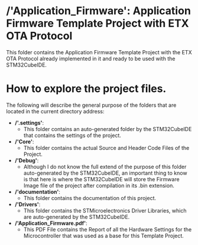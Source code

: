 # /'Application_Firmware': Application Firmware Template Project with ETX OTA Protocol

This folder contains the Application Firmware Template Project with the ETX OTA Protocol already implemented in it and
ready to be used with the STM32CubeIDE.

# How to explore the project files.
The following will describe the general purpose of the folders that are located in the current directory address:

- **/'.settings'**:
  - This folder contains an auto-generated folder by the STM32CubeIDE that contains the settings of the project.
- **/'Core'**:
  - This folder contains the actual Source and Header Code Files of the Project.
- **/'Debug'**:
  - Although I do not know the full extend of the purpose of this folder auto-generated by the STM32CubeIDE, an important thing to know is that here is where the STM32CubeIDE will store the Firmware Image file of the project after compilation in its .bin extension.
- **/'documentation'**:
  - This folder contains the documentation of this project.
- **/'Drivers'**:
  - This folder contains the STMicroelectronics Driver Libraries, which are auto-generated by the STM32CubeIDE.
- **/'Application_Firmware.pdf'**:
  - This PDF File contains the Report of all the Hardware Settings for the Microcontroller that was used as a base for this Template Project.
